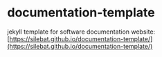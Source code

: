 # documentation-template

jekyll template for software documentation website: [https://silebat.github.io/documentation-template/](https://silebat.github.io/documentation-template/)
